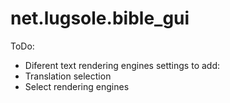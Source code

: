 # net.lugsole.bible_gui

ToDo:
* Diferent text rendering engines
settings to add:
* Translation selection
* Select rendering engines
